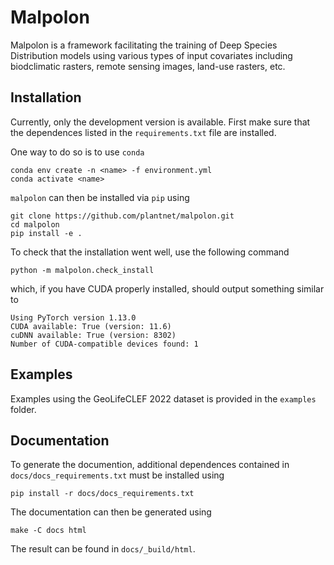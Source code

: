 # Malpolon

Malpolon is a framework facilitating the training of Deep Species Distribution models using various types of input covariates including biodclimatic rasters, remote sensing images, land-use rasters, etc. 

## Installation

Currently, only the development version is available.
First make sure that the dependences listed in the `requirements.txt` file are installed.

One way to do so is to use `conda`

```script
conda env create -n <name> -f environment.yml
conda activate <name>
```

`malpolon` can then be installed via `pip` using

```script
git clone https://github.com/plantnet/malpolon.git
cd malpolon
pip install -e .
```

To check that the installation went well, use the following command

```script
python -m malpolon.check_install
```

which, if you have CUDA properly installed, should output something similar to

```script
Using PyTorch version 1.13.0
CUDA available: True (version: 11.6)
cuDNN available: True (version: 8302)
Number of CUDA-compatible devices found: 1
```

## Examples

Examples using the GeoLifeCLEF 2022 dataset is provided in the `examples` folder.


## Documentation

To generate the documention, additional dependences contained in `docs/docs_requirements.txt` must be installed using

```script
pip install -r docs/docs_requirements.txt
```

The documentation can then be generated using

```script
make -C docs html
```

The result can be found in `docs/_build/html`.
